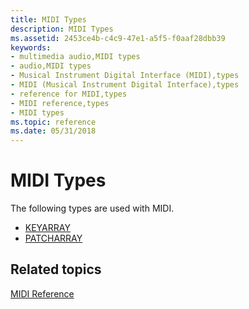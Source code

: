 ```yaml
---
title: MIDI Types
description: MIDI Types
ms.assetid: 2453ce4b-c4c9-47e1-a5f5-f0aaf28dbb39
keywords:
- multimedia audio,MIDI types
- audio,MIDI types
- Musical Instrument Digital Interface (MIDI),types
- MIDI (Musical Instrument Digital Interface),types
- reference for MIDI,types
- MIDI reference,types
- MIDI types
ms.topic: reference
ms.date: 05/31/2018
---
```


# MIDI Types

The following types are used with MIDI.

-   [KEYARRAY](keyarray.md)
-   [PATCHARRAY](patcharray.md)

## Related topics

<dl> <dt>

[MIDI Reference](midi-reference.md)
</dt> </dl>

 

 




